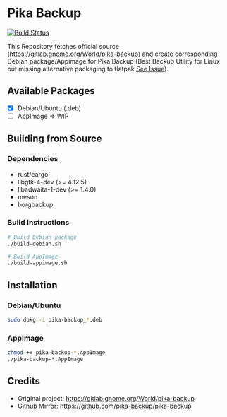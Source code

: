 # Pika Backup

[![Build Status](https://github.com/albilu/pika-backup/workflows/Build/badge.svg)](https://github.com/albilu/pika-backup/actions)

This Repository fetches official source (https://gitlab.gnome.org/World/pika-backup) and create corresponding Debian package/Appimage for Pika Backup (Best Backup Utility for Linux but missing alternative packaging to flatpak [See Issue](https://gitlab.gnome.org/World/pika-backup/-/issues/130)).

## Available Packages

-   [x] Debian/Ubuntu (.deb)
-   [ ] AppImage => WIP

## Building from Source

### Dependencies

-   rust/cargo
-   libgtk-4-dev (>= 4.12.5)
-   libadwaita-1-dev (>= 1.4.0)
-   meson
-   borgbackup

### Build Instructions

```bash
# Build Debian package
./build-debian.sh

# Build AppImage
./build-appimage.sh
```

## Installation

### Debian/Ubuntu

```bash
sudo dpkg -i pika-backup_*.deb
```

### AppImage

```bash
chmod +x pika-backup-*.AppImage
./pika-backup-*.AppImage
```

## Credits

-   Original project: https://gitlab.gnome.org/World/pika-backup
-   Github Mirror: https://github.com/pika-backup/pika-backup
